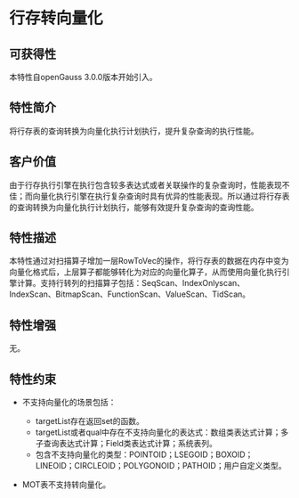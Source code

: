 # 行存转向量化<a name="ZH-CN_TOPIC_0000001265287497"></a>

## 可获得性<a name="section15406143204715"></a>

本特性自openGauss 3.0.0版本开始引入。

## 特性简介<a name="section740615433477"></a>

将行存表的查询转换为向量化执行计划执行，提升复杂查询的执行性能。

## 客户价值<a name="section13406743164715"></a>

由于行存执行引擎在执行包含较多表达式或者关联操作的复杂查询时，性能表现不佳；而向量化执行引擎在执行复杂查询时具有优异的性能表现。所以通过将行存表的查询转换为向量化执行计划执行，能够有效提升复杂查询的查询性能。

## 特性描述<a name="section16406154310471"></a>

本特性通过对扫描算子增加一层RowToVec的操作，将行存表的数据在内存中变为向量化格式后，上层算子都能够转化为对应的向量化算子，从而使用向量化执行引擎计算。支持行转列的扫描算子包括：SeqScan、IndexOnlyscan、IndexScan、BitmapScan、FunctionScan、ValueScan、TidScan。

## 特性增强<a name="section1340684315478"></a>

无。

## 特性约束<a name="section06531946143616"></a>

- 不支持向量化的场景包括：
    - targetList存在返回set的函数。
    - targetList或者qual中存在不支持向量化的表达式：数组类表达式计算；多子查询表达式计算；Field类表达式计算；系统表列。
    - 包含不支持向量化的类型：POINTOID；LSEGOID；BOXOID；LINEOID；CIRCLEOID；POLYGONOID；PATHOID；用户自定义类型。

- MOT表不支持转向量化。
